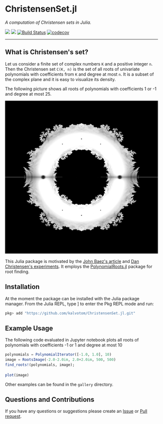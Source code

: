 
# ChristensenSet.jl

*A computation of Christensen sets in Julia.*

[![](https://img.shields.io/badge/docs-stable-blue.svg)](https://kalvotom.github.io/ChristensenSet.jl/stable)
[![](https://img.shields.io/badge/docs-dev-blue.svg)](https://kalvotom.github.io/ChristensenSet.jl/dev)
[![Build Status](https://travis-ci.org/kalvotom/ChristensenSet.jl.svg?branch=master)](https://travis-ci.org/kalvotom/ChristensenSet.jl)
[![codecov](https://codecov.io/gh/kalvotom/ChristensenSet.jl/branch/master/graph/badge.svg)](https://codecov.io/gh/kalvotom/ChristensenSet.jl)

---

## What is Christensen's set?

Let us consider a finite set of complex numbers `K` and a positive integer `n`.
Then the Christensen set `C(K, n)` is the set of all roots of univariate polynomials with coefficients from `K` and degree at most `n`.
It is a subset of the complex plane and it is easy to visualize its density.

The following picture shows all roots of polynomials with coefficients 1 or -1 and degree at most 25.

![alt text](https://github.com/kalvotom/ChristensenSet.jl/blob/master/gallery/ones.png?raw=true "Roots of polynomials with coefficients 1 or -1 and degree at most 25.")

This Julia package is motivated by the [John Baez's article](http://math.ucr.edu/home/baez/roots/) and [Dan Christensen's experiments](http://jdc.math.uwo.ca/roots/).
It employs the [PolynomialRoots.jl](https://github.com/giordano/PolynomialRoots.jl) package for root finding.


## Installation

At the moment the package can be installed with the Julia package manager.
From the Julia REPL, type ] to enter the Pkg REPL mode and run:

```julia
pkg> add "https://github.com/kalvotom/ChristensenSet.jl.git"
```


## Example Usage

The following code evaluated in Jupyter notebook plots all roots of polynomials with coefficients -1 or 1 and degree at most 10 

```julia
polynomials = PolynomialIterator([-1.0, 1.0], 10)
image = RootsImage(-2.0-2.0im, 2.0+2.0im, 500, 500)
find_roots!(polynomials, image);

plot(image)
```

Other examples can be found in the `gallery` directory.


## Questions and Contributions

If you have any questions or suggestions please create an [Issue](https://github.com/kalvotom/ChristensenSet.jl/issues) or [Pull request](https://github.com/kalvotom/ChristensenSet.jl/pulls).
